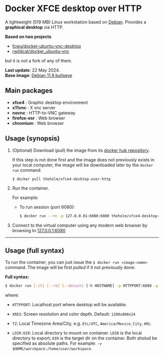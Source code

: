# Docker XFCE desktop over HTTP

A lightweight (519 MB) Linux workstation based on [Debian](https://debian.org/). Provides a **graphical desktop** via HTTP.

**Based on two projects**
 * [fcwu/docker-ubuntu-vnc-desktop](https://github.com/fcwu/docker-ubuntu-vnc-desktop)
 * [rwildcat/docker_ubuntu-vnc](https://github.com/rwildcat/docker_ubuntu-vnc)

but it is not a fork of any of them.

**Last update**: 22 May 2024.  
**Base image**: [Debian 11.9 bullseye](https://hub.docker.com/_/debian/)


## Main packages

* **xfce4**   : Graphic desktop environment
* **x11vnc**  : X vnc server
* **novnc**    : HTTP-to-VNC gateway
* **firefox-esr** : Web browser
* **chromium**    : Web browser

## Usage (synopsis)

1. (Optional) Download (*pull*) the image from its [docker hub repository](https://hub.docker.com/r/theholm/xfce4-desktop-over-http).

	If this step is not done first and the image does not previously exists in your local computer, the image will be downloaded later by the `docker run` command:

   ```sh
   $ docker pull theholm/xfce4-desktop-over-http
   ```

2. Run the container.

	For example:

	* To run session (port 6080):

		```sh
	   $ docker run --rm -p 127.0.0.01:6080:6080 theholm/xfce4-desktop-over-http
	   ```

3. Connect to the virtual computer using any modern web browser by browsing to [127.0.0.1:6080](http://127.0.0.1:6080)

---

## Usage (full syntax)

To run the container, you can just issue the `$ docker run <image-name>` command. The image will be first *pulled* if it not previously done:

**Full syntax:**

```sh
$ docker run [-it] [--rm] [--detach] [-h HOSTNAME] -p HTTPPORT:6080 -p LSSHPORT:22 [-e XRES=1280x800x24] [-e TZ={TZArea/TZCity}] [-v LDIR:DIR] theholm/xfce4-desktop-over-http
```

where:

* `HTTPPORT`: Localhost port where desktop will be available.

* `XRES`: Screen resolution and color depth. Default: `1200x800x24`

* `TZ`: Local Timezone Area/City, e.g. `Etc/UTC`, `America/Mexico_City`, etc.

* `LDIR:DIR`: Local directory to mount on container. `LDIR` is the local directory to export; `DIR` is the target dir on the container.  Both sholud be specified as absolute paths. For example: `-v $HOME/worskpace:/home/user/workspace`.
